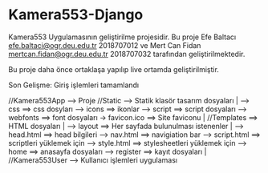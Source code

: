 # Kamera553-Django
Kamera553 Uygulamasının geliştirilme projesidir.
Bu proje  Efe Baltacı efe.baltaci@ogr.deu.edu.tr 2018707012 ve
          Mert Can Fidan mertcan.fidan@ogr.deu.edu.tr 2018707032 tarafından geliştirilmektedir.

Bu proje daha önce ortaklaşa yapılıp live ortamda geliştirilmiştir.

Son Gelişme:
    Giriş işlemleri tamamlandı

//Kamera553App --> Proje
//Static --> Statik klasör tasarım dosyaları
|
--> css ==> css dosyları
--> icons ==> ikonlar
--> script ==> script dosyaları
--> webfonts ==> font dosyaları
-> favicon.ico ==> Site faviconu
|
//Templates ==> HTML dosyaları
|
--> layout ==> Her sayfada bulunulması istenenler
    |
    --> head.html ==> head bilgileri
    --> nav.html ==> navigiation bar
    --> script.html ==> scriptleri yüklemek için
    --> style.html ==> stylesheetleri yüklemek için
--> home ==> anasayfa dosyaları
--> register ==> kayıt dosyaları
|
//Kamera553User --> Kullanıcı işlemleri uygulaması

